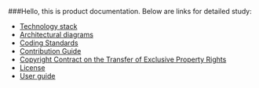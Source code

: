 ###Hello, this is product documentation. 
Below are links for detailed study:
- [Technology stack](https://github.com/qlt2020/doskaz/blob/main/Technology%20Stack.pdf)
- [Architectural diagrams](https://github.com/qlt2020/doskaz/blob/main/Architectural%20diagrams.pdf)
- [Coding Standards](https://github.com/qlt2020/doskaz/blob/main/Coding%20Standards.pdf)
- [Contribution Guide](https://github.com/qlt2020/doskaz/blob/main/Contribution%20Guide.pdf)
- [Copyright Contract on the Transfer of Exclusive Property Rights](https://github.com/qlt2020/doskaz/blob/main/Copyright_contract_on_the_transfer_of_exclusive_property_rights.pdf)
- [License](https://github.com/qlt2020/doskaz/blob/main/LICENSE)
- [User guide](https://github.com/qlt2020/doskaz/blob/main/User%20Guide.pdf)
